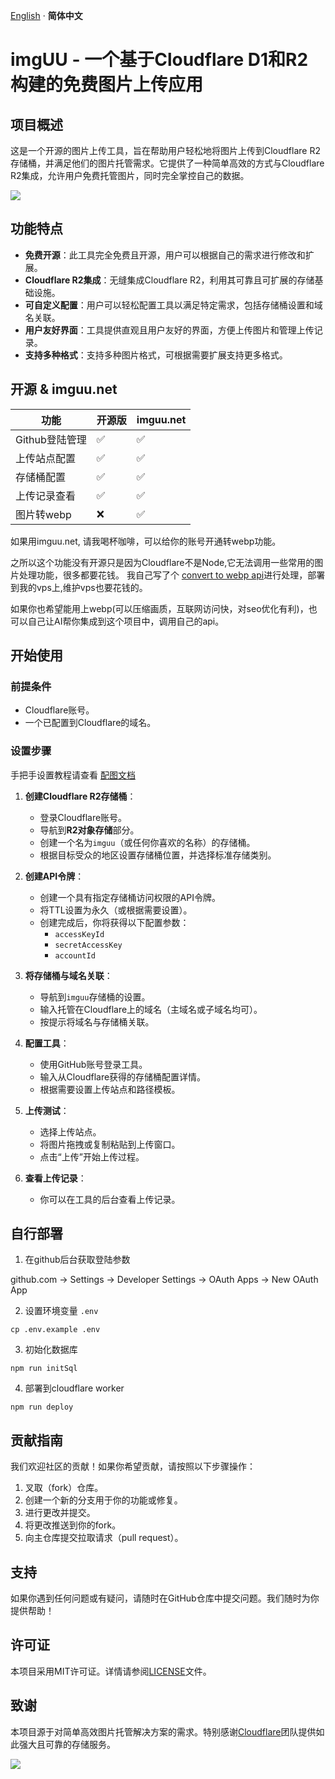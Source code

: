 [English](./README.md) · **简体中文**

# imgUU - 一个基于Cloudflare D1和R2构建的免费图片上传应用

## 项目概述

这是一个开源的图片上传工具，旨在帮助用户轻松地将图片上传到Cloudflare R2存储桶，并满足他们的图片托管需求。它提供了一种简单高效的方式与Cloudflare R2集成，允许用户免费托管图片，同时完全掌控自己的数据。

![](https://imgs.imguu.net/2025/2/9/60a6d0fdb1f8f1ebf828dafefd1cf4fc.webp)

## 功能特点

- **免费开源**：此工具完全免费且开源，用户可以根据自己的需求进行修改和扩展。
- **Cloudflare R2集成**：无缝集成Cloudflare R2，利用其可靠且可扩展的存储基础设施。
- **可自定义配置**：用户可以轻松配置工具以满足特定需求，包括存储桶设置和域名关联。
- **用户友好界面**：工具提供直观且用户友好的界面，方便上传图片和管理上传记录。
- **支持多种格式**：支持多种图片格式，可根据需要扩展支持更多格式。

## 开源 & imguu.net

|    功能        | 开源版   | imguu.net |
|----------------|---------|--------|
| Github登陆管理  | ✅     | ✅     |
| 上传站点配置    | ✅     | ✅     |
| 存储桶配置      | ✅     | ✅     |
| 上传记录查看    | ✅     | ✅     |
| 图片转webp     | ❌     |  ✅   |

如果用imguu.net, 请我喝杯咖啡，可以给你的账号开通转webp功能。

之所以这个功能没有开源只是因为Cloudflare不是Node,它无法调用一些常用的图片处理功能，很多都要花钱。
我自己写了个 [convert to webp api](https://github.com/yestool/convert-to-webp)进行处理，部署到我的vps上,维护vps也要花钱的。

如果你也希望能用上webp(可以压缩画质，互联网访问快，对seo优化有利)，也可以自己让AI帮你集成到这个项目中，调用自己的api。


## 开始使用

### 前提条件

- Cloudflare账号。
- 一个已配置到Cloudflare的域名。

### 设置步骤

手把手设置教程请查看 [配图文档](https://imguu.net/zh/doc/)


1. **创建Cloudflare R2存储桶**：
   - 登录Cloudflare账号。
   - 导航到**R2对象存储**部分。
   - 创建一个名为`imguu`（或任何你喜欢的名称）的存储桶。
   - 根据目标受众的地区设置存储桶位置，并选择标准存储类别。

2. **创建API令牌**：
   - 创建一个具有指定存储桶访问权限的API令牌。
   - 将TTL设置为永久（或根据需要设置）。
   - 创建完成后，你将获得以下配置参数：
     - `accessKeyId`
     - `secretAccessKey`
     - `accountId`

3. **将存储桶与域名关联**：
   - 导航到`imguu`存储桶的设置。
   - 输入托管在Cloudflare上的域名（主域名或子域名均可）。
   - 按提示将域名与存储桶关联。

4. **配置工具**：
   - 使用GitHub账号登录工具。
   - 输入从Cloudflare获得的存储桶配置详情。
   - 根据需要设置上传站点和路径模板。

5. **上传测试**：
   - 选择上传站点。
   - 将图片拖拽或复制粘贴到上传窗口。
   - 点击“上传”开始上传过程。

6. **查看上传记录**：
   - 你可以在工具的后台查看上传记录。

## 自行部署

1. 在github后台获取登陆参数

  github.com -> Settings -> Developer Settings -> OAuth Apps -> New OAuth App

2. 设置环境变量 `.env`

  ```
  cp .env.example .env
  ```

3. 初始化数据库

  ```
  npm run initSql
  ```

4. 部署到cloudflare worker

  ```
  npm run deploy
  ```

## 贡献指南

我们欢迎社区的贡献！如果你希望贡献，请按照以下步骤操作：

1. 叉取（fork）仓库。
2. 创建一个新的分支用于你的功能或修复。
3. 进行更改并提交。
4. 将更改推送到你的fork。
5. 向主仓库提交拉取请求（pull request）。

## 支持

如果你遇到任何问题或有疑问，请随时在GitHub仓库中提交问题。我们随时为你提供帮助！

## 许可证

本项目采用MIT许可证。详情请参阅[LICENSE](LICENSE)文件。

## 致谢

本项目源于对简单高效图片托管解决方案的需求。特别感谢[Cloudflare](https://www.cloudflare.com)团队提供如此强大且可靠的存储服务。

[![](https://webviso.yestool.org/buymeacoffee.png)](https://buymeacoffee.com/3dqjgnimhl)